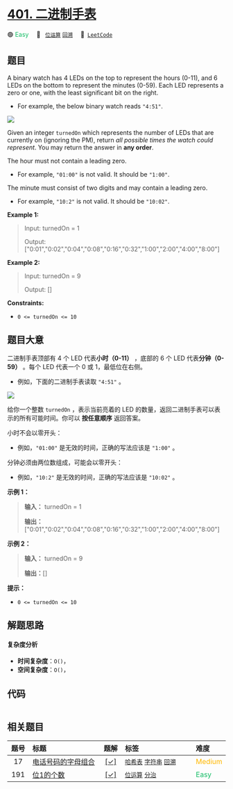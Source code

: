 # [401. 二进制手表](https://leetcode.com/problems/binary-watch)

🟢 <font color=#15bd66>Easy</font>&emsp; 🔖&ensp; [`位运算`](/outline/tag/bit-manipulation.md) [`回溯`](/outline/tag/backtracking.md)&emsp; 🔗&ensp;[`LeetCode`](https://leetcode.com/problems/binary-watch)

## 题目

A binary watch has 4 LEDs on the top to represent the hours (0-11), and 6 LEDs
on the bottom to represent the minutes (0-59). Each LED represents a zero or
one, with the least significant bit on the right.

  * For example, the below binary watch reads `"4:51"`.

![](https://assets.leetcode.com/uploads/2021/04/08/binarywatch.jpg)

Given an integer `turnedOn` which represents the number of LEDs that are
currently on (ignoring the PM), return _all possible times the watch could
represent_. You may return the answer in **any order**.

The hour must not contain a leading zero.

  * For example, `"01:00"` is not valid. It should be `"1:00"`.

The minute must consist of two digits and may contain a leading zero.

  * For example, `"10:2"` is not valid. It should be `"10:02"`.



**Example 1:**

> Input: turnedOn = 1
> 
> Output: ["0:01","0:02","0:04","0:08","0:16","0:32","1:00","2:00","4:00","8:00"]

**Example 2:**

> Input: turnedOn = 9
> 
> Output: []

**Constraints:**

  * `0 <= turnedOn <= 10`


## 题目大意

二进制手表顶部有 4 个 LED 代表**小时（0-11）** ，底部的 6 个 LED 代表**分钟（0-59）** 。每个 LED 代表一个 0 或
1，最低位在右侧。

  * 例如，下面的二进制手表读取 `"4:51"` 。

![](https://assets.leetcode.com/uploads/2021/04/08/binarywatch.jpg)

给你一个整数 `turnedOn` ，表示当前亮着的 LED 的数量，返回二进制手表可以表示的所有可能时间。你可以 **按任意顺序** 返回答案。

小时不会以零开头：

  * 例如，`"01:00"` 是无效的时间，正确的写法应该是 `"1:00"` 。

分钟必须由两位数组成，可能会以零开头：

  * 例如，`"10:2"` 是无效的时间，正确的写法应该是 `"10:02"` 。



**示例 1：**

> 
> 
> 
> 
> 
> **输入：** turnedOn = 1
> 
> **输出：**["0:01","0:02","0:04","0:08","0:16","0:32","1:00","2:00","4:00","8:00"]
> 
> 

**示例 2：**

> 
> 
> 
> 
> 
> **输入：** turnedOn = 9
> 
> **输出：**[]
> 
> 



**提示：**

  * `0 <= turnedOn <= 10`


## 解题思路

#### 复杂度分析

- **时间复杂度**：`O()`，
- **空间复杂度**：`O()`，

## 代码

```javascript

```

## 相关题目

<!-- prettier-ignore -->
| 题号 | 标题 | 题解 | 标签 | 难度 |
| :------: | :------ | :------: | :------ | :------ |
| 17 | [电话号码的字母组合](https://leetcode.com/problems/letter-combinations-of-a-phone-number) | [[✓]](/problem/0017.md) |  [`哈希表`](/outline/tag/hash-table.md) [`字符串`](/outline/tag/string.md) [`回溯`](/outline/tag/backtracking.md) | <font color=#ffb800>Medium</font> |
| 191 | [位1的个数](https://leetcode.com/problems/number-of-1-bits) | [[✓]](/problem/0191.md) |  [`位运算`](/outline/tag/bit-manipulation.md) [`分治`](/outline/tag/divide-and-conquer.md) | <font color=#15bd66>Easy</font> |

<style>
.blue {
    background-color: #096dd9;
    padding: 0.25rem 0.5rem;
    margin: 0;
    font-size: 0.85em;
    border-radius: 3px;
    color: white;
    font-weight: 500;
}
table th:first-of-type { width: 10%; }
table th:nth-of-type(2) { width: 35%; }
table th:nth-of-type(3) { width: 10%; }
table th:nth-of-type(4) { width: 35%; }
table th:nth-of-type(5) { width: 10%; }
</style>
